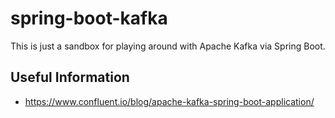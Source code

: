 # spring-boot-kafka

This is just a sandbox for playing around with Apache Kafka via Spring Boot.

## Useful Information

* https://www.confluent.io/blog/apache-kafka-spring-boot-application/
